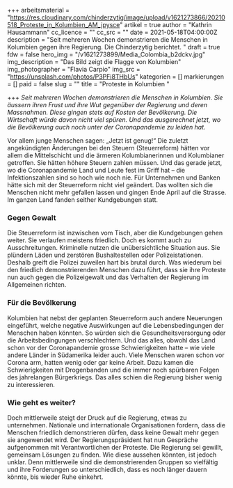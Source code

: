 +++
arbeitsmaterial = "https://res.cloudinary.com/chinderzytig/image/upload/v1621273866/20210518_Proteste_in_Kolumbien_AM_jpysce"
artikel = true
author = "Kathrin Hausammann"
cc_licence = ""
cc_src = ""
date = 2021-05-18T04:00:00Z
description = "Seit mehreren Wochen demonstrieren die Menschen in Kolumbien gegen ihre Regierung. Die Chinderzytig berichtet.  "
draft = true
fdw = false
hero_img = "/v1621273899/Media_Colombia_b2dckv.jpg"
img_description = "Das Bild zeigt die Flagge von Kolumbien"
img_photographer = "Flavia Carpio"
img_src = "https://unsplash.com/photos/P3PFi8THbUs"
kategorien = []
markierungen = []
paid = false
slug = ""
title = "Proteste in Kolumbien "

+++
_Seit mehreren Wochen demonstrieren die Menschen in Kolumbien. Sie äussern ihren Frust und ihre Wut gegenüber der Regierung und deren Massnahmen. Diese gingen stets auf Kosten der Bevölkerung. Die Wirtschaft würde davon nicht viel spüren. Und das ausgerechnet jetzt, wo die Bevölkerung auch noch unter der Coronapandemie zu leiden hat._

Vor allem junge Menschen sagen: „Jetzt ist genug!“ Die zuletzt angekündigten Änderungen bei den Steuern (Steuerreform) hätten vor allem die Mittelschicht und die ärmeren Kolumbianerinnen und Kolumbianer getroffen. Sie hätten höhere Steuern zahlen müssen. Und das gerade jetzt, wo die Coronapandemie Land und Leute fest im Griff hat – die Infektionszahlen sind so hoch wie noch nie. Für Unternehmen und Banken hätte sich mit der Steuerreform nicht viel geändert. Das wollten sich die Menschen nicht mehr gefallen lassen und gingen Ende April auf die Strasse. Im ganzen Land fanden seither Kundgebungen statt.

### Gegen Gewalt

Die Steuerreform ist inzwischen vom Tisch, aber die Kundgebungen gehen weiter. Sie verlaufen meistens friedlich. Doch es kommt auch zu Ausschreitungen. Kriminelle nutzen die unübersichtliche Situation aus. Sie plündern Läden und zerstören Bushaltestellen oder Polizeistationen. Deshalb greift die Polizei zuweilen hart bis brutal durch. Was wiederum bei den friedlich demonstrierenden Menschen dazu führt, dass sie ihre Proteste nun auch gegen die Polizeigewalt und das Verhalten der Regierung im Allgemeinen richten.

### Für die Bevölkerung

Kolumbien hat nebst der geplanten Steuerreform auch andere Neuerungen eingeführt, welche negative Auswirkungen auf die Lebensbedingungen der Menschen haben könnten. So würden sich die Gesundheitsversorgung oder die Arbeitsbedingungen verschlechtern. Und das alles, obwohl das Land schon vor der Coronapandemie grosse Schwierigkeiten hatte – wie viele andere Länder in Südamerika leider auch. Viele Menschen waren schon vor Corona arm, hatten wenig oder gar keine Arbeit. Dazu kamen die Schwierigkeiten mit Drogenbanden und die immer noch spürbaren Folgen des jahrelangen Bürgerkriegs. Das alles schien die Regierung bisher wenig zu interessieren.

### Wie geht es weiter?

Doch mittlerweile steigt der Druck auf die Regierung, etwas zu unternehmen. Nationale und internationale Organisationen fordern, dass die Menschen friedlich demonstrieren dürfen, dass keine Gewalt mehr gegen sie angewendet wird. Der Regierungspräsident hat nun Gespräche aufgenommen mit Verantwortlichen der Proteste. Die Regierung sei gewillt, gemeinsam Lösungen zu finden. Wie diese aussehen könnten, ist jedoch unklar. Denn mittlerweile sind die demonstrierenden Gruppen so vielfältig und ihre Forderungen so unterschiedlich, dass es noch länger dauern könnte, bis wieder Ruhe einkehrt.